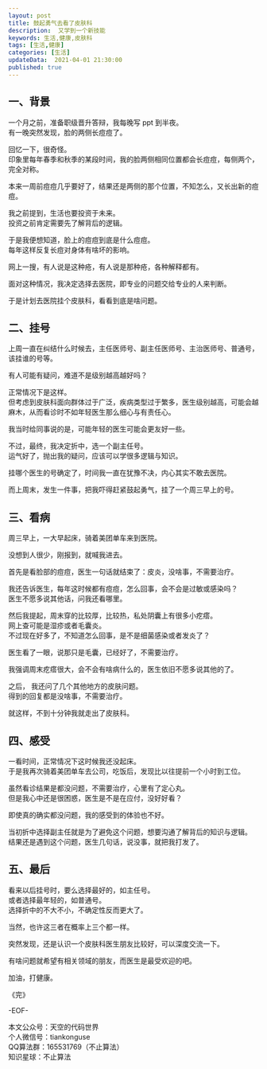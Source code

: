 ```yaml
---   
layout: post  
title: 鼓起勇气去看了皮肤科   
description:  又学到一个新技能          
keywords: 生活,健康,皮肤科  
tags: [生活,健康]    
categories: [生活]  
updateData:  2021-04-01 21:30:00  
published: true  
---  
```



## 一、背景  


一个月之前，准备职级晋升答辩，我每晚写 ppt 到半夜。  
有一晚突然发现，脸的两侧长痘痘了。  


回忆一下，很奇怪。  
印象里每年春季和秋季的某段时间，我的脸两侧相同位置都会长痘痘，每侧两个，完全对称。   


本来一周前痘痘几乎要好了，结果还是两侧的那个位置，不知怎么，又长出新的痘痘。  


我之前提到，生活也要投资于未来。  
投资之前肯定需要先了解背后的逻辑。  


于是我便想知道，脸上的痘痘到底是什么痘痘。  
每年这样反复长痘对身体有啥坏的影响。  


网上一搜，有人说是这种疮，有人说是那种疮，各种解释都有。  


面对这种情况，我决定选择去医院，即专业的问题交给专业的人来判断。  


于是计划去医院挂个皮肤科，看看到底是啥问题。  


## 二、挂号  


上周一直在纠结什么时候去，主任医师号、副主任医师号、主治医师号、普通号，该挂谁的号等。  


有人可能有疑问，难道不是级别越高越好吗？  


正常情况下是这样。  
但考虑到皮肤科面向群体过于广泛，疾病类型过于繁多，医生级别越高，可能会越麻木，从而看诊时不如年轻医生那么细心与有责任心。  


我当时给同事说的是，可能年轻的医生可能会更友好一些。  


不过，最终，我决定折中，选一个副主任号。  
运气好了，抛出我的疑问，应该可以学很多逻辑与知识。  


挂哪个医生的号确定了，时间我一直在犹豫不决，内心其实不敢去医院。  


而上周末，发生一件事，把我吓得赶紧鼓起勇气，挂了一个周三早上的号。  


## 三、看病


周三早上，一大早起床，骑着美团单车来到医院。  


没想到人很少，刚报到，就喊我进去。  


首先是看脸部的痘痘，医生一句话就结束了：皮炎，没啥事，不需要治疗。  


我还告诉医生，每年这时候都有痘痘，怎么回事，会不会是过敏或感染吗？  
医生不愿多说其他话，问我还看哪里。  


然后我提起，周末穿的比较厚，比较热，私处阴囊上有很多小疙瘩。  
网上查可能是湿疹或者毛囊炎。  
不过现在好多了，不知道怎么回事，是不是细菌感染或者发炎了？  


医生看了一眼，说那只是毛囊，已经好了，不需要治疗。  


我强调周末疙瘩很大，会不会有啥病什么的，医生依旧不愿多说其他的了。  


之后， 我还问了几个其他地方的皮肤问题。  
得到的回复都是没啥事，不需要治疗。  


就这样，不到十分钟我就走出了皮肤科。  


## 四、感受


一看时间，正常情况下这时候我还没起床。  
于是我再次骑着美团单车去公司，吃饭后，发现比以往提前一个小时到工位。  


虽然看诊结果是都没问题，不需要治疗，心里有了定心丸。  
但是我心中还是很困惑，医生是不是在应付，没好好看？  


即使真的确实都没问题，我的感受到的体验也不好。  


当初折中选择副主任就是为了避免这个问题，想要沟通了解背后的知识与逻辑。  
结果还是遇到这个问题，医生几句话，说没事，就把我打发了。  


## 五、最后  


看来以后挂号时，要么选择最好的，如主任号。  
或者选择最年轻的，如普通号。  
选择折中的不大不小，不确定性反而更大了。  


当然，也许这三者在概率上三个都一样。  


突然发现，还是认识一个皮肤科医生朋友比较好，可以深度交流一下。  


有啥问题就希望有相关领域的朋友，而医生是最受欢迎的吧。  


加油，打健康。  


《完》  


-EOF-  



本文公众号：天空的代码世界  
个人微信号：tiankonguse  
QQ算法群：165531769（不止算法）  
知识星球：不止算法  

